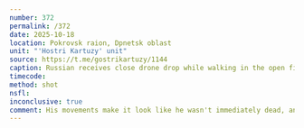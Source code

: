 ```yaml
---
number: 372
permalink: /372
date: 2025-10-18
location: Pokrovsk raion, Dpnetsk oblast
unit: "'Hostri Kartuzy' unit"
source: https://t.me/gostrikartuzy/1144
caption: Russian receives close drone drop while walking in the open field. Apparently injured, he grabs his AK and shoots himself
timecode: 
method: shot
nsfl: 
inconclusive: true
comment: His movements make it look like he wasn't immediately dead, and possibly was faking it. 
---
```

<script async src="https://telegram.org/js/telegram-widget.js?22" data-telegram-post="gostrikartuzy/1144" data-width="100%"></script>
